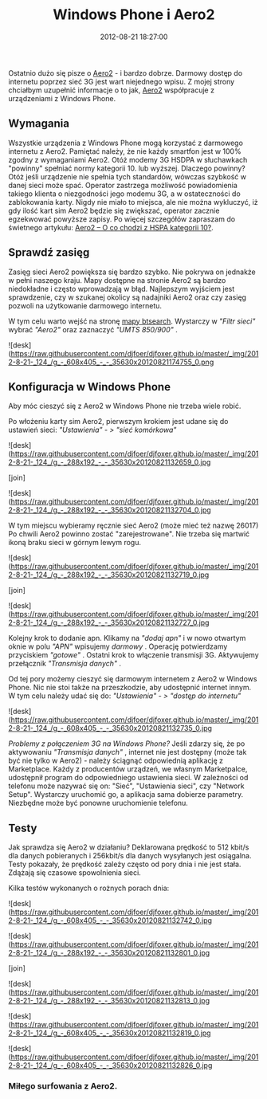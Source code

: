 ﻿---
layout:     post
title:      Windows Phone i Aero2
date:       2012-08-21 18:27:00
summary:    Ostatnio dużo się pisze o Aero2 - i bardzo dobrze. Darmowy dostęp do internetu poprzez sieć 3G jest wart niejednego wpisu. Z mojej strony chciałbym uzupełnić informacje o to jak, Aero2 współpracuje z urządzeniami z Windows Phone.WymaganiaWszystkie urządzenia z Windows Phone mogą korzystać z darmoweg...
categories: internet porady urządzenia mobilne
---



Ostatnio dużo się pisze o [Aero2](http://www.aero2.pl/) - i bardzo dobrze. Darmowy dostęp do internetu poprzez sieć 3G jest wart niejednego wpisu. Z mojej strony chciałbym uzupełnić informacje o to jak, [Aero2](http://www.aero2.pl/) współpracuje z urządzeniami z Windows Phone.



## Wymagania



Wszystkie urządzenia z Windows Phone mogą korzystać z darmowego internetu z Aero2. Pamiętać należy, że nie każdy smartfon jest w 100% zgodny z wymaganiami Aero2. Otóż modemy 3G HSDPA  w słuchawkach &quot;powinny&quot; spełniać normy kategorii 10. lub wyższej. Dlaczego powinny? Otóż jeśli urządzenie nie spełnia tych standardów, wówczas szybkość w danej sieci może spać. Operator zastrzega możliwość powiadomienia takiego klienta o niezgodności jego modemu 3G, a w ostateczności do zablokowania karty. Nigdy nie miało to miejsca, ale nie można wykluczyć, iż gdy ilość kart sim Aero2 będzie się zwiększać, operator zacznie egzekwować powyższe zapisy.  Po więcej szczegółów zapraszam do świetnego artykułu: [Aero2 – O co chodzi z HSPA kategorii 10?](http://jdtech.pl/2011/11/aero2-o-co-chodzi-z-hspa-kategorii-10.html).



## Sprawdź zasięg



Zasięg sieci Aero2 powiększa się bardzo szybko. Nie pokrywa on jednakże w pełni naszego kraju. Mapy dostępne na stronie Aero2 są bardzo niedokładne i często wprowadzają w błąd. Najlepszym wyjściem jest sprawdzenie, czy w szukanej okolicy są nadajniki Aero2 oraz czy zasięg pozwoli na użytkowanie darmowego internetu.

W tym celu warto wejść na stronę [mapy btsearch](http://mapa.btsearch.pl/). Wystarczy w  *&quot;Filtr sieci&quot;*   wybrać  *&quot;Aero2&quot;*  oraz zaznaczyć  *&quot;UMTS 850/900&quot;* .



![desk](https://raw.githubusercontent.com/djfoer/djfoxer.github.io/master/_img/2012-8-21-_124_/g_-_608x405_-_-_35630x20120821174755_0.png





## Konfiguracja w Windows Phone



Aby móc cieszyć się z Aero2 w Windows Phone nie trzeba wiele robić.

Po włożeniu karty sim Aero2, pierwszym krokiem jest udane się do ustawień sieci:
 *&quot;Ustawienia&quot; - &gt; &quot;sieć komórkowa&quot;*  



![desk](https://raw.githubusercontent.com/djfoer/djfoxer.github.io/master/_img/2012-8-21-_124_/g_-_288x192_-_-_35630x20120821132659_0.jpg

[join]

![desk](https://raw.githubusercontent.com/djfoer/djfoxer.github.io/master/_img/2012-8-21-_124_/g_-_288x192_-_-_35630x20120821132704_0.jpg



W tym miejscu wybieramy ręcznie sieć Aero2 (może mieć też nazwę 26017)
Po chwili Aero2 powinno zostać &quot;zarejestrowane&quot;. Nie trzeba się martwić ikoną braku sieci w górnym lewym rogu. 



![desk](https://raw.githubusercontent.com/djfoer/djfoxer.github.io/master/_img/2012-8-21-_124_/g_-_288x192_-_-_35630x20120821132719_0.jpg

[join]

![desk](https://raw.githubusercontent.com/djfoer/djfoxer.github.io/master/_img/2012-8-21-_124_/g_-_288x192_-_-_35630x20120821132727_0.jpg



Kolejny krok to dodanie apn. Klikamy na  *&quot;dodaj apn&quot;*  i w nowo  otwartym oknie w polu  *&quot;APN&quot;*  wpisujemy  *darmowy* . Operację potwierdzamy przyciskiem  *&quot;gotowe&quot;* . Ostatni krok to włączenie transmisji 3G. Aktywujemy przełącznik  *&quot;Transmisja danych&quot;* .

Od tej pory możemy cieszyć się darmowym internetem z Aero2 w Windows Phone. Nic nie stoi także na przeszkodzie, aby udostępnić internet innym. 
W tym celu należy udać się do:
 *&quot;Ustawienia&quot; - &gt; &quot;dostęp do internetu&quot;* 


![desk](https://raw.githubusercontent.com/djfoer/djfoxer.github.io/master/_img/2012-8-21-_124_/g_-_608x405_-_-_35630x20120821132735_0.jpg



 *Problemy z połączeniem 3G na Windows Phone?* 
Jeśli zdarzy się, że po aktywowaniu  *&quot;Transmisja danych&quot;* , internet nie jest dostępny (może tak być nie tylko w Aero2) - należy ściągnąć odpowiednią aplikację z Marketplace. Każdy z producentów urządzeń, we własnym Marketpalce, udostępnił program do odpowiedniego ustawienia sieci. W zależności od telefonu może nazywać się on: &quot;Sieć&quot;, &quot;Ustawienia sieci&quot;, czy &quot;Network Setup&quot;. Wystarczy uruchomić go, a aplikacja sama dobierze parametry. Niezbędne może być ponowne uruchomienie telefonu. 



## Testy



Jak sprawdza się Aero2 w działaniu? Deklarowana prędkość to 512 kbit/s dla danych pobieranych i 256kbit/s dla danych wysyłanych jest osiągalna. Testy pokazały, że prędkość zależy często od pory dnia i nie jest stała. Zdążają się czasowe spowolnienia sieci.

Kilka testów wykonanych o rożnych porach dnia:


![desk](https://raw.githubusercontent.com/djfoer/djfoxer.github.io/master/_img/2012-8-21-_124_/g_-_608x405_-_-_35630x20120821132742_0.jpg




![desk](https://raw.githubusercontent.com/djfoer/djfoxer.github.io/master/_img/2012-8-21-_124_/g_-_288x192_-_-_35630x20120821132801_0.jpg

[join]

![desk](https://raw.githubusercontent.com/djfoer/djfoxer.github.io/master/_img/2012-8-21-_124_/g_-_288x192_-_-_35630x20120821132813_0.jpg




![desk](https://raw.githubusercontent.com/djfoer/djfoxer.github.io/master/_img/2012-8-21-_124_/g_-_608x405_-_-_35630x20120821132819_0.jpg




![desk](https://raw.githubusercontent.com/djfoer/djfoxer.github.io/master/_img/2012-8-21-_124_/g_-_608x405_-_-_35630x20120821132826_0.jpg





### Miłego surfowania z Aero2.

